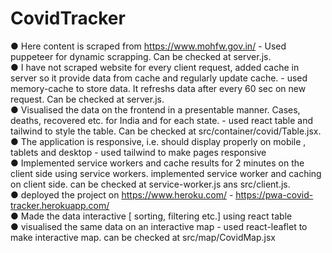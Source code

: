 # CovidTracker

● Here content is scraped from https://www.mohfw.gov.in/  - Used puppeteer for dynamic scrapping. Can be checked at server.js.  <br />
● I have not scraped website for every client request, added cache in server so it provide data from cache and regularly update cache. - used memory-cache to store data. It refreshs data after every 60 sec on new request. Can be checked at server.js. <br />
● Visualised the data on the frontend in a presentable manner. Cases, deaths, recovered etc. for India and for each state. - used react table and tailwind to style the table. Can be checked at src/container/covid/Table.jsx.  <br />
● The application is responsive, i.e. should display properly on mobile , tablets and desktop - used tailwind to make pages responsive <br />
● Implemented service workers and cache results for 2 minutes on the client side using service workers. implemented service worker and caching on client side. can be checked at service-worker.js ans src/client.js. <br />
● deployed the project on https://www.heroku.com/ - https://pwa-covid-tracker.herokuapp.com/   <br />
● Made the data interactive [ sorting, filtering etc.] using react table <br />
● visualised the same data on an interactive map - used react-leaflet to make interactive map. can be checked at src/map/CovidMap.jsx  <br />


